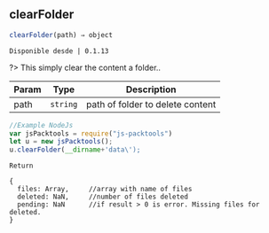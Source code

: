 ## clearFolder

```javascript
clearFolder(path) ⇒ object
```

`Disponible desde | 0.1.13`

?> This simply clear the content a folder..

| Param | Type | Description |
| --- | --- | --- |
| path | <code>string</code> | path of folder to delete content |

```js
//Example NodeJs
var jsPacktools = require("js-packtools")
let u = new jsPacktools();
u.clearFolder(__dirname+'data\');
```

`Return`

```
{
  files: Array,     //array with name of files
  deleted: NaN,     //number of files deleted
  pending: NaN      //if result > 0 is error. Missing files for deleted.
}
```